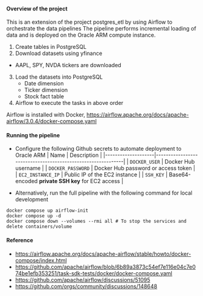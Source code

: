 #### Overview of the project   

This is an extension of the project postgres_etl by using Airflow to orchestrate the data pipelines 
The pipeline performs incremental loading of data and is deployed on the Oracle ARM compute instance.  

1. Create tables in PostgreSQL 
2. Download datasets using yfinance
- AAPL, SPY, NVDA tickers are downloaded
3. Load the datasets into PostgreSQL 
    - Date dimension 
    - Ticker dimension
    - Stock fact table
4. Airflow to execute the tasks in above order 

Airflow is installed with Docker, https://airflow.apache.org/docs/apache-airflow/3.0.4/docker-compose.yaml

#### Running the pipeline

- Configure the following Github secrets to automate deployment to Oracle ARM 
| Name               | Description                                                 |
|--------------------|-------------------------------------------------------------|
| `DOCKER_USER`  | Docker Hub username                                             |
| `DOCKER_PASSWORD`  | Docker Hub password or access token                         |                 
| `EC2_INSTANCE_IP`  | Public IP of the EC2 instance                               |
| `SSH_KEY`  | Base64-encoded **private SSH key** for EC2 access                  |

- Alternatively, run the full pipeline with the following command for local development
```docker
docker compose up airflow-init
docker compose up -d
docker compose down --volumes --rmi all # To stop the services and delete containers/volume
```

#### Reference
- https://airflow.apache.org/docs/apache-airflow/stable/howto/docker-compose/index.html
- https://github.com/apache/airflow/blob/6b89a3873c54ef7e116e04c7e074be1efb353251/task-sdk-tests/docker/docker-compose.yaml
- https://github.com/apache/airflow/discussions/51095
- https://github.com/orgs/community/discussions/148648